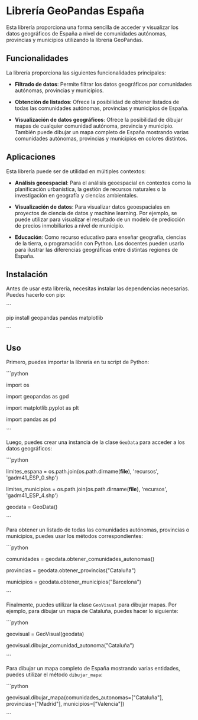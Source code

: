 # Librería GeoPandas España



Esta librería proporciona una forma sencilla de acceder y visualizar los datos geográficos de España a nivel de comunidades autónomas, provincias y municipios utilizando la librería GeoPandas.



## Funcionalidades



La librería proporciona las siguientes funcionalidades principales:



- **Filtrado de datos**: Permite filtrar los datos geográficos por comunidades autónomas, provincias y municipios.

- **Obtención de listados**: Ofrece la posibilidad de obtener listados de todas las comunidades autónomas, provincias y municipios de España.

- **Visualización de datos geográficos**: Ofrece la posibilidad de dibujar mapas de cualquier comunidad autónoma, provincia y municipio. También puede dibujar un mapa completo de España mostrando varias comunidades autónomas, provincias y municipios en colores distintos.



## Aplicaciones



Esta librería puede ser de utilidad en múltiples contextos:



- **Análisis geoespacial**: Para el análisis geoespacial en contextos como la planificación urbanística, la gestión de recursos naturales o la investigación en geografía y ciencias ambientales.

- **Visualización de datos**: Para visualizar datos geoespaciales en proyectos de ciencia de datos y machine learning. Por ejemplo, se puede utilizar para visualizar el resultado de un modelo de predicción de precios inmobiliarios a nivel de municipio.

- **Educación**: Como recurso educativo para enseñar geografía, ciencias de la tierra, o programación con Python. Los docentes pueden usarlo para ilustrar las diferencias geográficas entre distintas regiones de España.



## Instalación



Antes de usar esta librería, necesitas instalar las dependencias necesarias. Puedes hacerlo con pip:



\```

pip install geopandas pandas matplotlib

\```



## Uso



Primero, puedes importar la librería en tu script de Python:



\```python

import os

import geopandas as gpd

import matplotlib.pyplot as plt

import pandas as pd

\```



Luego, puedes crear una instancia de la clase `GeoData` para acceder a los datos geográficos:



\```python

limites_espana = os.path.join(os.path.dirname(__file__), 'recursos', 'gadm41_ESP_0.shp')

limites_municipios = os.path.join(os.path.dirname(__file__), 'recursos', 'gadm41_ESP_4.shp')



geodata = GeoData()

\```



Para obtener un listado de todas las comunidades autónomas, provincias o municipios, puedes usar los métodos correspondientes:



\```python

comunidades = geodata.obtener_comunidades_autonomas()

provincias = geodata.obtener_provincias("Cataluña")

municipios = geodata.obtener_municipios("Barcelona")

\```



Finalmente, puedes utilizar la clase `GeoVisual` para dibujar mapas. Por ejemplo, para dibujar un mapa de Cataluña, puedes hacer lo siguiente:



\```python

geovisual = GeoVisual(geodata)

geovisual.dibujar_comunidad_autonoma("Cataluña")

\```



Para dibujar un mapa completo de España mostrando varias entidades, puedes utilizar el método `dibujar_mapa`:



\```python

geovisual.dibujar_mapa(comunidades_autonomas=["Cataluña"], provincias=["Madrid"], municipios=["Valencia"])

\```
